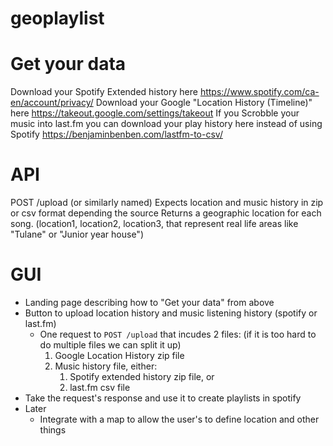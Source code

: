 # geoplaylist

# Get your data

Download your Spotify Extended history here https://www.spotify.com/ca-en/account/privacy/
Download your Google "Location History (Timeline)" here https://takeout.google.com/settings/takeout
If you Scrobble your music into last.fm you can download your play history here instead of using Spotify https://benjaminbenben.com/lastfm-to-csv/

# API

POST /upload (or similarly named)
  Expects location and music history in zip or csv format depending the source
  Returns a geographic location for each song. (location1, location2, location3, that represent real life areas like "Tulane" or "Junior year house")

# GUI

- Landing page describing how to "Get your data" from above
- Button to upload location history and music listening history (spotify or last.fm)
  - One request to `POST /upload` that incudes 2 files: (if it is too hard to do multiple files we can split it up)
    1. Google Location History zip file
    2. Music history file, either:
       1. Spotify extended history zip file, or
       2. last.fm csv file
- Take the request's response and use it to create playlists in spotify
- Later
  - Integrate with a map to allow the user's to define location and other things
